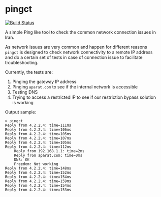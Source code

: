 # pingct

[![Build Status](https://dev.azure.com/ctyar/pingct/_apis/build/status/ctyar.pingct?branchName=master)](https://dev.azure.com/ctyar/pingct/_build/latest?definitionId=3&branchName=master)

A simple Ping like tool to check the common network connection issues in Iran.

As network issues are very common and happen for different reasons `pingct` is designed to check network connectivity to a remote IP address and do a certain set of tests in case of connection issue to facilitate troubleshooting.

Currently, the tests are:
1. Pinging the gateway IP address
1. Pinging `aparat.com` to see if the internal network is accessible
1. Testing DNS
1. Trying to access a restricted IP to see if our restriction bypass solution is working

Output sample:
```
> pingct 
Reply from 4.2.2.4: time=111ms
Reply from 4.2.2.4: time=106ms
Reply from 4.2.2.4: time=105ms
Reply from 4.2.2.4: time=107ms
Reply from 4.2.2.4: time=105ms
Reply from 4.2.2.4: time=112ms
    Reply from 192.168.1.1: time=2ms
    Reply from aparat.com: time=0ms
    DNS: OK
    Freedom: Not working
Reply from 4.2.2.4: time=148ms
Reply from 4.2.2.4: time=152ms
Reply from 4.2.2.4: time=154ms
Reply from 4.2.2.4: time=159ms
Reply from 4.2.2.4: time=154ms
Reply from 4.2.2.4: time=153ms
```
